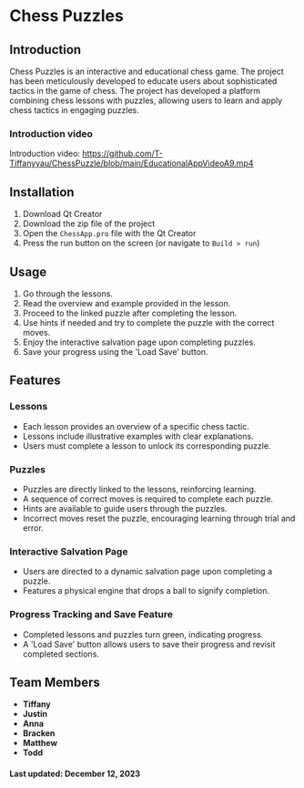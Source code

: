 # Chess Puzzles

## Introduction
Chess Puzzles is an interactive and educational chess game. 
The project has been meticulously developed to educate users about sophisticated tactics in the game of chess.
The project has developed a platform combining chess lessons with puzzles, allowing users to learn and apply chess tactics in engaging puzzles.

### Introduction video
Introduction video: https://github.com/T-Tiffanyyau/ChessPuzzle/blob/main/EducationalAppVideoA9.mp4

## Installation
1. Download Qt Creator
2. Download the zip file of the project
3. Open the `ChessApp.pro` file with the Qt Creator
4. Press the run button on the screen (or navigate to `Build > run`)

## Usage
1. Go through the lessons.
2. Read the overview and example provided in the lesson.
3. Proceed to the linked puzzle after completing the lesson.
4. Use hints if needed and try to complete the puzzle with the correct moves.
5. Enjoy the interactive salvation page upon completing puzzles.
6. Save your progress using the 'Load Save' button.

## Features

### Lessons
- Each lesson provides an overview of a specific chess tactic.
- Lessons include illustrative examples with clear explanations.
- Users must complete a lesson to unlock its corresponding puzzle.

### Puzzles
- Puzzles are directly linked to the lessons, reinforcing learning.
- A sequence of correct moves is required to complete each puzzle.
- Hints are available to guide users through the puzzles.
- Incorrect moves reset the puzzle, encouraging learning through trial and error.

### Interactive Salvation Page
- Users are directed to a dynamic salvation page upon completing a puzzle.
- Features a physical engine that drops a ball to signify completion.

### Progress Tracking and Save Feature
- Completed lessons and puzzles turn green, indicating progress.
- A 'Load Save' button allows users to save their progress and revisit completed sections.

## Team Members
- **Tiffany** 
- **Justin** 
- **Anna** 
- **Bracken** 
- **Matthew** 
- **Todd**

#### Last updated: December 12, 2023

